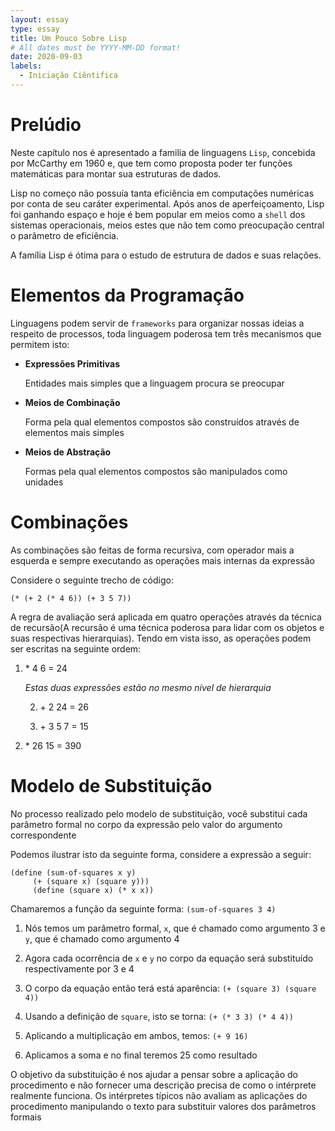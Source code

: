 ```yaml
---
layout: essay
type: essay
title: Um Pouco Sobre Lisp
# All dates must be YYYY-MM-DD format!
date: 2020-09-03
labels:
  - Iniciação Ciêntifica
---
```


Prelúdio
============

Neste capítulo nos é apresentado a familia de linguagens `Lisp`,
concebida por McCarthy em 1960 e, que tem como proposta poder ter
funções matemáticas para montar sua estruturas de dados.

Lisp no começo não possuía tanta eficiência em computações numéricas por
conta de seu caráter experimental. Após anos de aperfeiçoamento, Lisp
foi ganhando espaço e hoje é bem popular em meios como a `shell` dos
sistemas operacionais, meios estes que não tem como preocupação central
o parâmetro de eficiência.

A família Lisp é ótima para o estudo de estrutura de dados e suas relações.

Elementos da Programação
========================

Linguagens podem servir de `frameworks` para organizar nossas ideias a
respeito de processos, toda linguagem poderosa tem três mecanismos que
permitem isto:

-   **Expressões Primitivas**

    Entidades mais simples que a linguagem procura se preocupar

-   **Meios de Combinação**

    Forma pela qual elementos compostos são construídos através de
    elementos mais simples

-   **Meios de Abstração**

    Formas pela qual elementos compostos são manipulados como unidades

Combinações
===========

As combinações são feitas de forma recursiva, com operador mais a
esquerda e sempre executando as operações mais internas da expressão

Considere o seguinte trecho de código:

```
(* (+ 2 (* 4 6)) (+ 3 5 7))
```

A regra de avaliação será aplicada em quatro operações através da
técnica de recursão(A recursão é uma técnica poderosa para lidar com os objetos e
suas respectivas hierarquias). Tendo em vista isso, as operações podem
ser escritas na seguinte ordem:

1.  \* 4 6 = 24

    *Estas duas expressões estão no mesmo nível de hierarquia*

    2.  \+ 2 24 = 26

    3.  \+ 3 5 7 = 15

2.  \* 26 15 = 390

Modelo de Substituição
======================

No processo realizado pelo modelo de substituição, você substitui cada
parâmetro formal no corpo da expressão pelo valor do argumento
correspondente

Podemos ilustrar isto da seguinte forma, considere a expressão a seguir:

```
(define (sum-of-squares x y)  
     (+ (square x) (square y)))
     (define (square x) (* x x))
```

Chamaremos a função da seguinte forma: `(sum-of-squares 3 4)`

1.  Nós temos um parâmetro formal, `x`, que é chamado como argumento 3 e
    `y`, que é chamado como argumento 4

2.  Agora cada ocorrência de `x` e `y` no corpo da equação será
    substituído respectivamente por 3 e 4

3.  O corpo da equação então terá está aparência:
    `(+ (square 3) (square 4))`

4.  Usando a definição de `square`, isto se torna: `(+ (* 3 3) (* 4 4))`

5.  Aplicando a multiplicação em ambos, temos: `(+ 9 16)`

6.  Aplicamos a soma e no final teremos 25 como resultado

O objetivo da substituição é nos ajudar a pensar sobre a aplicação do
procedimento e não fornecer uma descrição precisa de como o intérprete
realmente funciona. Os intérpretes típicos não avaliam as aplicações do
procedimento manipulando o texto para substituir valores dos parâmetros
formais
